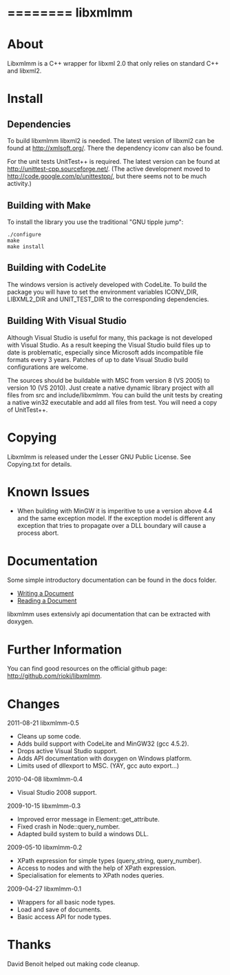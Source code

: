 
========
libxmlmm
========

About
=====

Libxmlmm is a C++ wrapper for libxml 2.0 that only relies on standard C++ and 
libxml2.

Install
=======

Dependencies
------------

To build libxmlmm libxml2 is needed. The latest version of libxml2 can be found
at http://xmlsoft.org/. There the dependency iconv can also be found.

For the unit tests UnitTest++ is required. The latest version can be found
at http://unittest-cpp.sourceforge.net/. (The active development moved to
http://code.google.com/p/unittestpp/, but there seems not to be much activity.)

Building with Make 
------------------

To install the library you use the traditional "GNU tipple jump":

    ./configure
    make
    make install
    
Building with CodeLite
----------------------

The windows version is actively developed with CodeLite. To build the package
you will have to set the environment variables ICONV_DIR, LIBXML2_DIR and 
UNIT_TEST_DIR to the corresponding dependencies.

Building With Visual Studio
---------------------------

Although Visual Studio is useful for many, this package is not developed with
Visual Studio. As a result keeping the Visual Studio build files up to date
is problematic, especially since Microsoft adds incompatible file formats every
3 years. Patches of up to date Visual Studio build configurations are welcome.

The sources should be buildable with MSC from version 8 (VS 2005) to version 10
(VS 2010). Just create a native dynamic library project with all files from
src and include/libxmlmm. You can build the unit tests by creating a native 
win32 executable and add all files from test. You will need a copy of 
UnitTest++.
   
Copying
=======

Libxmlmm is released under the Lesser GNU Public License. 
See Copying.txt for details.

Known Issues
============

* When building with MinGW it is imperitive to use a version above 4.4 and
the same exception model. If the exception model is different any exception
that tries to propagate over a DLL boundary will cause a process abort.

Documentation
=============

Some simple introductory documentation can be found in the docs folder.

* [Writing a Document](docs/writing-a-document.md)
* [Reading a Document](docs/reading-a-document.md)

libxmlmm uses extensivly api documentation that can be extracted with doxygen.

Further Information
===================

You can find good resources on the official github page: 
http://github.com/rioki/libxmlmm.
  
Changes
=======

2011-08-21 libxmlmm-0.5

* Cleans up some code.
* Adds build support with CodeLite and MinGW32 (gcc 4.5.2).
* Drops active Visual Studio support.    
* Adds API documentation with doxygen on Windows platform.
* Limits used of dllexport to MSC. (YAY, gcc auto export...)

2010-04-08 libxmlmm-0.4
    
* Visual Studio 2008 support.
    
2009-10-15 libxmlmm-0.3

* Improved error message in Element::get_attribute.
* Fixed crash in Node::query_number.
* Adapted build system to build a windows DLL.    
    
2009-05-10 libxmlmm-0.2

* XPath expression for simple types (query_string, query_number).
* Access to nodes and with the help of XPath expression.
* Specialisation for elements to XPath nodes queries.

2009-04-27 libxmlmm-0.1

* Wrappers for all basic node types.
* Load and save of documents.
* Basic access API for node types.

Thanks
======

David Benoit helped out making code cleanup.
